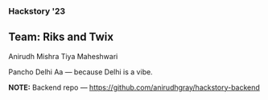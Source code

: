 ### Hackstory '23
## Team: Riks and Twix

Anirudh Mishra
Tiya Maheshwari

Pancho Delhi Aa — because Delhi is a vibe.

**NOTE:** Backend repo — https://github.com/anirudhgray/hackstory-backend
